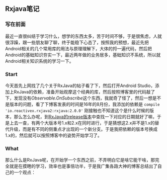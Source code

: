 ## Rxjava笔记

### 写在前面

最近一直很纠结于学习什么，想学的东西太多，苦于时间不够，于是很焦虑，人就很浮躁，跟一些朋友聊了聊，终于能稳下心态了，按照我的预想，最近先把Android相关的几个常用库的用法与原理理解下，大体的捋一遍代码，然后把Android的基础知识夯实一下，最近两年做的业务居多，基础知识不系统，所以就Android相关知识系统的学习一下。

### Start

今天首先上网找了几个关于RxJava的帖子看了下，然后打开Android Studio，添加上RxJava的依赖，准备开始观摩这个经典的库，然后按照博客里的代码敲了下，发现没有*Observable.OnSubscribe*这个东西，我就奇了怪了，然后一想是不是版本的问题，看了下博客发表的时间是16年的8月份，我添加的依赖是
`compile 'io.reactivex.rxjava2:rxjava:2.0.0'`
刚接触也不知道这个是什么时候的版本，那么怎么办呢，到[RxJava的release版本](https://github.com/ReactiveX/RxJava/releases)中查找一下对应的日期就好了嘛，于是上去一查，有两个大版本号1.x和2.x在同时进行，于是猜想这2.x并不是1.x的替代升级，而是有不同的侧重点才出现的一个新分支。于是我把依赖的版本号换成1.x的，然后就可以按照博客中的姿势开始学习了。

### What

那么什么是RxJava呢，在开始学一个东西之前，不弄明白它是啥它能干啥，那完全就是在摸瞎的学习，效率也是事倍功半，于是我广集各路大神的博客总结出了自己的一个观点：

### 
